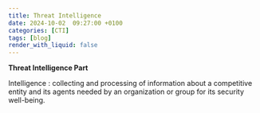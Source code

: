 ```yaml
---
title: Threat Intelligence 
date: 2024-10-02  09:27:00 +0100
categories: [CTI]
tags: [blog]
render_with_liquid: false
---
```


**Threat Intelligence Part**

Intelligence : collecting and processing of information about a competitive entity and its agents needed by an organization or group for its security well-being.